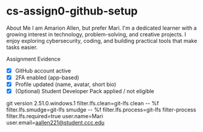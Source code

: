 # cs-assign0-github-setup
About Me
I am Amarion Allen, but prefer Mari. I'm a dedicated learner with a growing interest in technology, problem-solving, and creative projects. I enjoy exploring cybersecurity, coding, and building practical tools that make tasks easier.

Assignment Evidence
- [x] GitHub account active
- [x] 2FA enabled (app-based)
- [x] Profile updated (name, avatar, short bio)
- [x] (Optional) Student Developer Pack applied / not eligible

git version 2.51.0.windows.1
filter.lfs.clean=git-lfs clean -- %f
filter.lfs.smudge=git-lfs smudge -- %f
filter.lfs.process=git-lfs filter-process
filter.lfs.required=true
user.name=Mari
user.email=aallen221@student.ccc.edu
